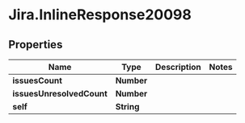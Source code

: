 # Jira.InlineResponse20098

## Properties

Name | Type | Description | Notes
------------ | ------------- | ------------- | -------------
**issuesCount** | **Number** |  | 
**issuesUnresolvedCount** | **Number** |  | 
**self** | **String** |  | 


